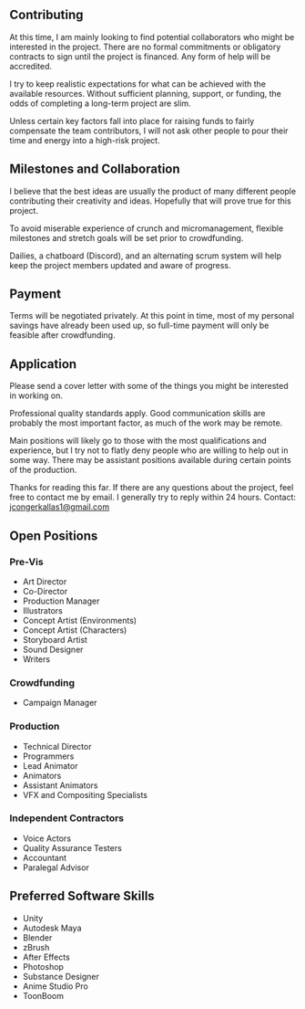 ## Contributing
At this time, I am mainly looking to find potential collaborators who might be interested in the project.  There are no formal commitments or obligatory contracts to sign until the project is financed.  Any form of help will be accredited.

I try to keep realistic expectations for what can be achieved with the available resources.  Without sufficient planning, support, or funding, the odds of completing a long-term project are slim.  

Unless certain key factors fall into place for raising funds to fairly compensate the team contributors, I will not ask other people to pour their time and energy into a high-risk project. 

## Milestones and Collaboration
I believe that the best ideas are usually the product of many different people contributing their creativity and ideas.  Hopefully that will prove true for this project.  

To avoid miserable experience of crunch and micromanagement, flexible milestones and stretch goals will be set prior to crowdfunding.

Dailies, a chatboard (Discord), and an alternating scrum system will help keep the project members updated and aware of progress.

## Payment
Terms will be negotiated privately.  At this point in time, most of my personal savings have already been used up, so full-time payment will only be feasible after crowdfunding.

## Application
Please send a cover letter with some of the things you might be interested in working on.  

Professional quality standards apply.  Good communication skills are probably the most important factor, as much of the work may be remote. 

Main positions will likely go to those with the most qualifications and experience, but I try not to flatly deny people who are willing to help out in some way.  There may be assistant positions available during certain points of the production.

Thanks for reading this far.  If there are any questions about the project, feel free to contact me by email.  I generally try to reply within 24 hours.
Contact: jcongerkallas1@gmail.com

## Open Positions
### Pre-Vis
- Art Director
- Co-Director
- Production Manager 
- Illustrators
- Concept Artist (Environments)
- Concept Artist (Characters)
- Storyboard Artist
- Sound Designer
- Writers

### Crowdfunding
- Campaign Manager

### Production
- Technical Director
- Programmers
- Lead Animator
- Animators
- Assistant Animators
- VFX and Compositing Specialists

### Independent Contractors
- Voice Actors
- Quality Assurance Testers
- Accountant
- Paralegal Advisor

## Preferred Software Skills
- Unity
- Autodesk Maya
- Blender
- zBrush
- After Effects
- Photoshop
- Substance Designer
- Anime Studio Pro
- ToonBoom

